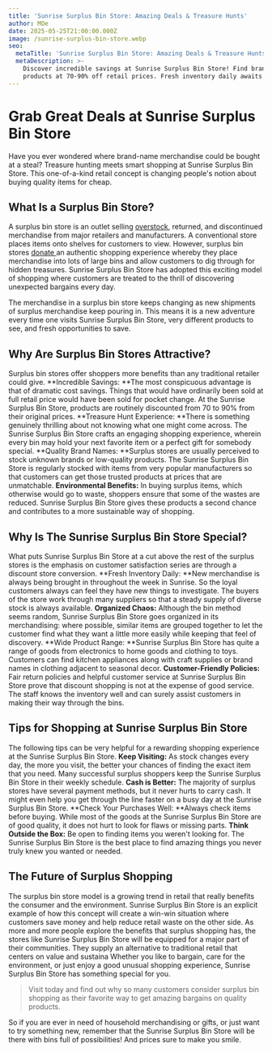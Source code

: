 ```yaml
---
title: 'Sunrise Surplus Bin Store: Amazing Deals & Treasure Hunts'
author: MOe
date: 2025-05-25T21:00:00.000Z
image: /sunrise-surplus-bin-store.webp
seo:
  metaTitle: 'Sunrise Surplus Bin Store: Amazing Deals & Treasure Hunts'
  metaDescription: >-
    Discover incredible savings at Sunrise Surplus Bin Store! Find brand-name
    products at 70-90% off retail prices. Fresh inventory daily awaits you.
---
```


# Grab Great Deals at Sunrise Surplus Bin Store

Have you ever wondered where brand-name merchandise could be bought at a steal? Treasure hunting meets smart shopping at Sunrise Surplus Bin Store. This one-of-a-kind retail concept is changing people's notion about buying quality items for cheap.

## What Is a Surplus Bin Store?

A surplus bin store is an outlet selling [overstock](https://lobinstores.com/blog/overstock-bins-a-modern-day-treasure-hunt-for-amazon-returns), returned, and discontinued merchandise from major retailers and manufacturers. A conventional store places items onto shelves for customers to view. However, surplus bin stores [donate ](https://lobinstores.com/blog/finding-clothes-donation-bins-near-me-a-complete-guide)an authentic shopping experience whereby they place merchandise into lots of large bins and allow customers to dig through for hidden treasures. Sunrise Surplus Bin Store has adopted this exciting model of shopping where customers are treated to the thrill of discovering unexpected bargains every day.

The merchandise in a surplus bin store keeps changing as new shipments of surplus merchandise keep pouring in. This means it is a new adventure every time one visits Sunrise Surplus Bin Store, very different products to see, and fresh opportunities to save.

## Why Are Surplus Bin Stores Attractive?

Surplus bin stores offer shoppers more benefits than any traditional retailer could give.
**Incredible Savings: **The most conspicuous advantage is that of dramatic cost savings. Things that would have ordinarily been sold at full retail price would have been sold for pocket change. At the Sunrise Surplus Bin Store, products are routinely discounted from 70 to 90% from their original prices.
**Treasure Hunt Experience: **There is something genuinely thrilling about not knowing what one might come across. The Sunrise Surplus Bin Store crafts an engaging shopping experience, wherein every bin may hold your next favorite item or a perfect gift for somebody special.
**Quality Brand Names: **Surplus stores are usually perceived to stock unknown brands or low-quality products. The Sunrise Surplus Bin Store is regularly stocked with items from very popular manufacturers so that customers can get those trusted products at prices that are unmatchable.
**Environmental Benefits:** In buying surplus items, which otherwise would go to waste, shoppers ensure that some of the wastes are reduced. Sunrise Surplus Bin Store gives these products a second chance and contributes to a more sustainable way of shopping.

## Why Is The Sunrise Surplus Bin Store Special?

What puts Sunrise Surplus Bin Store at a cut above the rest of the surplus stores is the emphasis on customer satisfaction series are through a discount store conversion.
**Fresh Inventory Daily: **New merchandise is always being brought in throughout the week in Sunrise. So the loyal customers always can feel they have new things to investigate. The buyers of the store work through many suppliers so that a steady supply of diverse stock is always available.
**Organized Chaos:** Although the bin method seems random, Sunrise Surplus Bin Store goes organized in its merchandising: where possible, similar items are grouped together to let the customer find what they want a little more easily while keeping that feel of discovery.
**Wide Product Range: **Sunrise Surplus Bin Store has quite a range of goods from electronics to home goods and clothing to toys. Customers can find kitchen appliances along with craft supplies or brand names in clothing adjacent to seasonal decor.
**Customer-Friendly Policies:** Fair return policies and helpful customer service at Sunrise Surplus Bin Store prove that discount shopping is not at the expense of good service. The staff knows the inventory well and can surely assist customers in making their way through the bins.

## Tips for Shopping at Sunrise Surplus Bin Store

The following tips can be very helpful for a rewarding shopping experience at the Sunrise Surplus Bin Store.
**Keep Visiting:** As stock changes every day, the more you visit, the better your chances of finding the exact item that you need. Many successful surplus shoppers keep the Sunrise Surplus Bin Store in their weekly schedule.
**Cash is Better:** The majority of surplus stores have several payment methods, but it never hurts to carry cash. It might even help you get through the line faster on a busy day at the Sunrise Surplus Bin Store.
**Check Your Purchases Well: **Always check items before buying. While most of the goods at the Sunrise Surplus Bin Store are of good quality, it does not hurt to look for flaws or missing parts.
**Think Outside the Box:** Be open to finding items you weren't looking for. The Sunrise Surplus Bin Store is the best place to find amazing things you never truly knew you wanted or needed.

## The Future of Surplus Shopping

The surplus bin store model is a growing trend in retail that really benefits the consumer and the environment. Sunrise Surplus Bin Store is an explicit example of how this concept will create a win-win situation where customers save money and help reduce retail waste on the other side.
As more and more people explore the benefits that surplus shopping has, the stores like Sunrise Surplus Bin Store will be equipped for a major part of their communities. They supply an alternative to traditional retail that centers on value and sustaina
Whether you like to bargain, care for the environment, or just enjoy a good unusual shopping experience, Sunrise Surplus Bin Store has something special for you. 

> Visit today and find out why so many customers consider surplus bin shopping as their favorite way to get amazing bargains on quality products.


So if you are ever in need of household merchandising or gifts, or just want to try something new, remember that the Sunrise Surplus Bin Store will be there with bins full of possibilities! And prices sure to make you smile.

